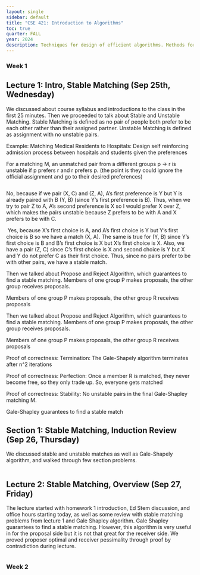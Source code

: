 ```yaml
---
layout: single
sidebar: default
title: "CSE 421: Introduction to Algorithms"
toc: true 
quarter: FALL
year: 2024
description: Techniques for design of efficient algorithms. Methods for showing lower bounds on computational complexity.
---
```



### Week 1
## Lecture 1: Intro, Stable Matching (Sep 25th, Wednesday)

We discussed about course syllabus and introductions to the class in the first 25 minutes. Then we proceeded to talk about Stable and Unstable Matching. Stable Matching is defined as no pair of people both prefer to be each other rather than their assigned partner. Unstable Matching is defined as assignment with no unstable pairs. 

Example: Matching Medical Residents to Hospitals: Design self reinforcing admission process between hospitals and students given the preferences

For a matching M, an unmatched pair from a different groups p → r is unstable if p prefers r and r prefers p. (the point is they could ignore the official assignment and go to their desired preferences)

<img src="{{ site.url }}{{ site.baseurl }}/assets/images/cse421/week1/stableMatch1.png" alt="" class="full">

No, because if we pair (X, C) and (Z, A), A’s first preference is Y but Y is already paired with B (Y, B) (since Y’s first preference is B). Thus, when we try to pair Z to A, A’s second preference is X so I would prefer X over Z, which makes the pairs unstable because Z prefers to be with A and X prefers to be with C. 

<img src="{{ site.url }}{{ site.baseurl }}/assets/images/cse421/week1/stableMatch2.png" alt="" class="full">
Yes, because X’s first choice is A, and A’s first choice is Y but Y’s first choice is B so we have a match (X, A). The same is true for (Y, B) since Y’s first choice is B and B’s first choice is X but X’s first choice is X. Also, we have a pair (Z, C) since C’s first choice is X and second choice is Y but X and Y do not prefer C as their first choice. Thus, since no pairs prefer to be with other pairs, we have a stable match. 

Then we talked about Propose and Reject Algorithm, which guarantees to find a stable matching. Members of one group P makes proposals, the other group receives proposals. 

Members of one group P makes proposals, the other group R receives proposals

Then we talked about Propose and Reject Algorithm, which guarantees to find a stable matching. Members of one group P makes proposals, the other group receives proposals. 

Members of one group P makes proposals, the other group R receives proposals

Proof of correctness: Termination: The Gale-Shapely algorithm terminates after n^2 iterations

Proof of correctness: Perfection: Once a member R is matched, they never become free, so they only trade up. So, everyone gets matched

Proof of correctness: Stability: No unstable pairs in the final Gale-Shapley matching M. 

Gale-Shapley guarantees to find a stable match

## Section 1: Stable Matching, Induction Review (Sep 26, Thursday)

<!-- <img src="{{ site.url }}{{ site.baseurl }}/assets/images/cse421/week1/section1.png" alt="" class="full"> -->
 We discussed stable and unstable matches as well as Gale-Shapely algorithm, and walked through few section problems. 

<img src="{{ site.url }}{{ site.baseurl }}/assets/images/cse421/week1/section1.png" alt="" class="full">

## Lecture 2: Stable Matching, Overview (Sep 27, Friday)

The lecture started with homework 1 introduction, Ed Stem discussion, and office hours starting today, as well as some review with stable matching problems from lecture 1 and Gale Shapley algorithm. Gale Shapley guarantees to find a stable matching. However, this algorithm is very useful in for the proposal side but it is not that great for the receiver side. We proved proposer optimal and receiver pessimality through proof by contradiction during lecture.

<img src="{{ site.url }}{{ site.baseurl }}/assets/images/cse421/week1/lecture2.png" alt="" class="full">

### Week 2
